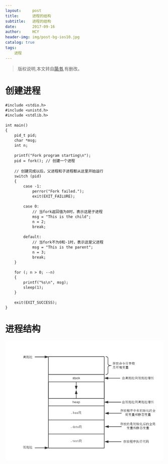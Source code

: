 ```yaml
---
layout:     post
title:      进程的结构
subtitle:   进程的结构
date:       2017-09-16
author:     HCY
header-img: img/post-bg-ios10.jpg
catalog: true
tags:
    进程
---
```

> 版权说明,本文转自[简书](http://www.jianshu.com/p/215e11554ac9),有删改。
# 创建进程
```
#include <stdio.h>
#include <unistd.h>
#include <stdlib.h>

int main()
{
    pid_t pid;
    char *msg;
    int n;

    printf("Fork program starting\n");
    pid = fork(); // 创建一个进程

    // 创建完成以后，父进程和子进程都从这里开始运行
    switch (pid)
    {
        case -1:
            perror("Fork failed.");
            exit(EXIT_FAILURE);

        case 0:
            // 当fork返回值为0时，表示这是子进程
            msg = "This is the child";
            n = 2;
            break;

        default:
            // 当fork不为0和-1时，表示这是父进程
            msg = "This is the parent";
            n = 3;
            break;
    }

    for (; n > 0; --n)
    {
        printf("%s\n", msg);
        sleep(1);
    }

    exit(EXIT_SUCCESS);
}
```

# 进程结构
![structure of process](https://github.com/Ceneses/Ceneses.github.io/blob/master/img/2017-09-16-process.png)
